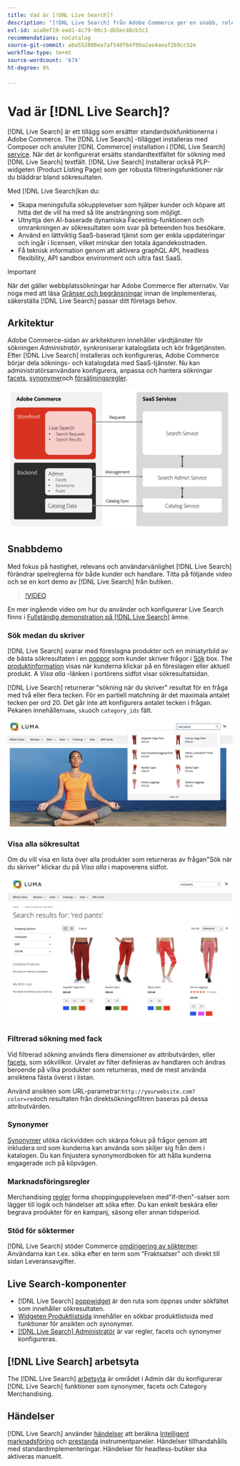 ```yaml
---
title: Vad är [!DNL Live Search]?
description: "[!DNL Live Search] från Adobe Commerce ger en snabb, relevant och intuitiv sökupplevelse."
exl-id: aca0ef19-ead1-4c79-90c3-db5ec48cb3c1
recommendations: noCatalog
source-git-commit: aba552808ea7af540f64f00a2ae4aeaf2b9cc52e
workflow-type: tm+mt
source-wordcount: '674'
ht-degree: 0%

---
```


# Vad är [!DNL Live Search]?

[!DNL Live Search] är ett tillägg som ersätter standardsökfunktionerna i Adobe Commerce. The [!DNL Live Search] -tillägget installeras med Composer och ansluter [!DNL Commerce] installation i [!DNL Live Search] [service](../landing/saas.md). När det är konfigurerat ersätts standardtextfältet för sökning med [!DNL Live Search] textfält. [!DNL Live Search] Installerar också PLP-widgeten (Product Listing Page) som ger robusta filtreringsfunktioner när du bläddrar bland sökresultaten.

Med [!DNL Live Search]kan du:

- Skapa meningsfulla sökupplevelser som hjälper kunder och köpare att hitta det de vill ha med så lite ansträngning som möjligt.
- Utnyttja den AI-baserade dynamiska Faceeting-funktionen och omrankningen av sökresultaten som svar på beteenden hos besökare.
- Använd en lättviktig SaaS-baserad tjänst som ger enkla uppdateringar och ingår i licensen, vilket minskar den totala ägandekostnaden.
- Få teknisk information genom att aktivera graphQL API, headless flexibility, API sandbox environment och ultra fast SaaS.

>[!IMPORTANT]
>
>När det gäller webbplatssökningar har Adobe Commerce fler alternativ. Var noga med att läsa [Gränser och begränsningar](boundaries-limits.md) innan de implementeras, säkerställa [!DNL Live Search] passar ditt företags behov.

## Arkitektur

Adobe Commerce-sidan av arkitekturen innehåller värdtjänster för sökningen *Administratör*, synkroniserar katalogdata och kör frågetjänsten. Efter [!DNL Live Search] installeras och konfigureras, Adobe Commerce börjar dela söknings- och katalogdata med SaaS-tjänster. Nu kan administratörsanvändare konfigurera, anpassa och hantera sökningar [facets](facets.md), [synonymer](synonyms.md)och [försäljningsregler](category-merch.md).

![Dataflöde för Live Search](assets/ls-cs-data-flow.png)

## Snabbdemo

Med fokus på hastighet, relevans och användarvänlighet [!DNL Live Search] förändrar spelreglerna för både kunder och handlare. Titta på följande video och se en kort demo av [!DNL Live Search] från butiken.

>[!VIDEO](https://video.tv.adobe.com/v/3418679?quality=12&learn=on)

En mer ingående video om hur du använder och konfigurerar Live Search finns i [Fullständig demonstration på [!DNL Live Search]](https://experienceleague.adobe.com/docs/commerce-learn/tutorials/getting-started/capabilities/live-search-full-demonstration.html) ämne.

### Sök medan du skriver

[!DNL Live Search] svarar med föreslagna produkter och en miniatyrbild av de bästa sökresultaten i en [poppor](storefront-popover.md) som kunder skriver frågor i [Sök](https://experienceleague.adobe.com/docs/commerce-admin/catalog/catalog/search/search.html#quick-search) box. The [produktinformation](https://experienceleague.adobe.com/docs/commerce-admin/start/storefront/storefront.html#product-page) visas när kunderna klickar på en föreslagen eller aktuell produkt. A _Visa alla_ -länken i portörens sidfot visar sökresultatsidan.

[!DNL Live Search] returnerar &quot;sökning när du skriver&quot; resultat för en fråga med två eller flera tecken. För en partiell matchning är det maximala antalet tecken per ord 20. Det går inte att konfigurera antalet tecken i frågan. Pekaren innehåller`name`, `sku`och `category_ids` fält.

![Exempelarkiv - sök medan du skriver](assets/storefront-search-as-you-type.png)

### Visa alla sökresultat

Om du vill visa en lista över alla produkter som returneras av frågan&quot;Sök när du skriver&quot; klickar du på _Visa alla_ i mapoverens sidfot.

![Exempel på storefront - prisfakturor](assets/storefront-view-all-search-results.png)

### Filtrerad sökning med fack

Vid filtrerad sökning används flera dimensioner av attributvärden, eller [facets](facets.md), som sökvillkor. Urvalet av filter definieras av handlaren och ändras beroende på vilka produkter som returneras, med de mest använda ansiktena fästa överst i listan.

Använd ansikten som URL-parametrar:`http://yourwebsite.com?color=red`och resultaten från direktsökningsfiltren baseras på dessa attributvärden.

### Synonymer

[Synonymer](synonyms.md) utöka räckvidden och skärpa fokus på frågor genom att inkludera ord som kunderna kan använda som skiljer sig från dem i katalogen. Du kan finjustera synonymordboken för att hålla kunderna engagerade och på köpvägen.

### Marknadsföringsregler

Merchandising [regler](rules.md) forma shoppingupplevelsen med&quot;if-then&quot;-satser som lägger till logik och händelser att söka efter. Du kan enkelt beskära eller begrava produkter för en kampanj, säsong eller annan tidsperiod.

### Stöd för söktermer

[!DNL Live Search] stöder Commerce [omdirigering av söktermer](https://experienceleague.adobe.com/docs/commerce-admin/catalog/catalog/search/search-terms.html). Användarna kan t.ex. söka efter en term som &quot;Fraktsatser&quot; och direkt till sidan Leveransavgifter.

## Live Search-komponenter

- [!DNL Live Search] [poppwidget](storefront-popover.md) är den ruta som öppnas under sökfältet som innehåller sökresultaten.
- [Widgeten Produktlistsida](plp-styling.md) innehåller en sökbar produktlistsida med funktioner för ansikten och synonymer.
- [[!DNL Live Search] Administratör](workspace.md) är var regler, facets och synonymer konfigureras.

## [!DNL Live Search] arbetsyta

The [!DNL Live Search] [arbetsyta](workspace.md) är området i Admin där du konfigurerar [!DNL Live Search] funktioner som synonymer, facets och Category Merchandising.

## Händelser

[!DNL Live Search] använder [händelser](events.md) att beräkna [Intelligent marknadsföring](category-merch.md) och [prestanda](performance.md) instrumentpaneler. Händelser tillhandahålls med standardimplementeringar. Händelser för headless-butiker ska aktiveras manuellt.
